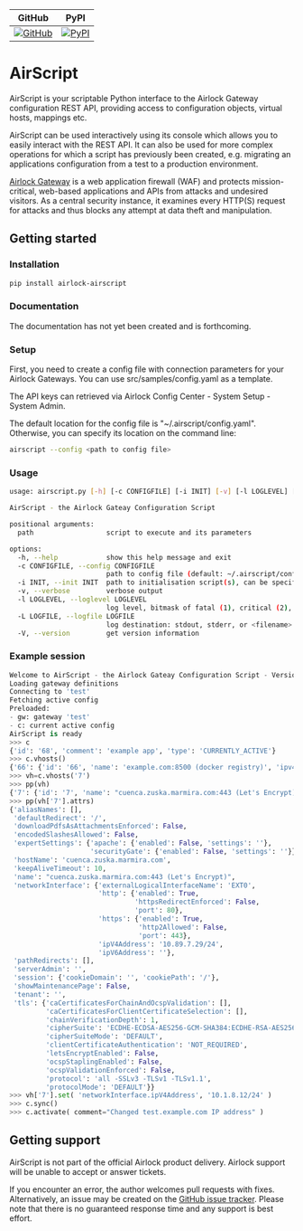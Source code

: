 | GitHub | PyPI |
| ------ | ---- |
| [![GitHub](https://img.shields.io/badge/GitHub-airscript-blue?logo=github)](https://github.com/alalazu/airscript) | [![PyPI](https://img.shields.io/pypi/v/airscript?logo=pypi)](https://pypi.org/project/airscript/) |

# AirScript

AirScript is your scriptable Python interface to the Airlock Gateway
configuration REST API, providing access to configuration objects,
virtual hosts, mappings etc.

AirScript can be used interactively using its console which allows
you to easily interact with the REST API. It can also be used for
more complex operations for which a script has previously been created,
e.g. migrating an applications configuration from a test to a production
environment.

[Airlock Gateway](https://www.airlock.com/en/secure-access-hub/components/gateway) is a web application firewall (WAF) and protects mission-critical,
web-based applications and APIs from attacks and undesired visitors.
As a central security instance, it examines every HTTP(S) request for attacks and
thus blocks any attempt at data theft and manipulation.

## Getting started

### Installation
```bash
pip install airlock-airscript
```

### Documentation

The documentation has not yet been created and is forthcoming.

### Setup
First, you need to create a config file with connection parameters for your Airlock Gateways.
You can use src/samples/config.yaml as a template. 

The API keys can retrieved via Airlock Config Center - System Setup - System Admin.

The default location for the config file is "~/.airscript/config.yaml".
Otherwise, you can specify its location on the command line:
```bash
airscript --config <path to config file>
```

### Usage
```bash
usage: airscript.py [-h] [-c CONFIGFILE] [-i INIT] [-v] [-l LOGLEVEL] [-L LOGFILE] [-V] [path ...]

AirScript - the Airlock Gateay Configuration Script

positional arguments:
  path                  script to execute and its parameters

options:
  -h, --help            show this help message and exit
  -c CONFIGFILE, --config CONFIGFILE
                        path to config file (default: ~/.airscript/config.yaml)
  -i INIT, --init INIT  path to initialisation script(s), can be specified multiple times (default, in order: /etc/airscript/init.air, ~/.airscript.rc
  -v, --verbose         verbose output
  -l LOGLEVEL, --loglevel LOGLEVEL
                        log level, bitmask of fatal (1), critical (2), error (4), warning (8), info (16), verbose (32), trace (64), debug (128) (default: 31)
  -L LOGFILE, --logfile LOGFILE
                        log destination: stdout, stderr, or <filename> (default: None)
  -V, --version         get version information
```

### Example session
```python
Welcome to AirScript - the Airlock Gateay Configuration Script - Version 6
Loading gateway definitions
Connecting to 'test'
Fetching active config
Preloaded:
- gw: gateway 'test'
- c: current active config
AirScript is ready
>>> c
{'id': '68', 'comment': 'example app', 'type': 'CURRENTLY_ACTIVE'}
>>> c.vhosts()
{'66': {'id': '66', 'name': 'example.com:8500 (docker registry)', 'ipv4': '10.1.7.3/24'}, '7': {'id': '7', 'name': "test.example.com:443", 'ipv4': '10.1.7.34/24'}}
>>> vh=c.vhosts('7')
>>> pp(vh)
{'7': {'id': '7', 'name': "cuenca.zuska.marmira.com:443 (Let's Encrypt)", 'ipv4': '10.89.7.29/24'}}
>>> pp(vh['7'].attrs)
{'aliasNames': [],
 'defaultRedirect': '/',
 'downloadPdfsAsAttachmentsEnforced': False,
 'encodedSlashesAllowed': False,
 'expertSettings': {'apache': {'enabled': False, 'settings': ''},
                    'securityGate': {'enabled': False, 'settings': ''}},
 'hostName': 'cuenca.zuska.marmira.com',
 'keepAliveTimeout': 10,
 'name': "cuenca.zuska.marmira.com:443 (Let's Encrypt)",
 'networkInterface': {'externalLogicalInterfaceName': 'EXT0',
                      'http': {'enabled': True,
                               'httpsRedirectEnforced': False,
                               'port': 80},
                      'https': {'enabled': True,
                                'http2Allowed': False,
                                'port': 443},
                      'ipV4Address': '10.89.7.29/24',
                      'ipV6Address': ''},
 'pathRedirects': [],
 'serverAdmin': '',
 'session': {'cookieDomain': '', 'cookiePath': '/'},
 'showMaintenancePage': False,
 'tenant': '',
 'tls': {'caCertificatesForChainAndOcspValidation': [],
         'caCertificatesForClientCertificateSelection': [],
         'chainVerificationDepth': 1,
         'cipherSuite': 'ECDHE-ECDSA-AES256-GCM-SHA384:ECDHE-RSA-AES256-GCM-SHA384:ECDHE-ECDSA-CHACHA20-POLY1305:ECDHE-RSA-CHACHA20-POLY1305:ECDHE-ECDSA-AES128-GCM-SHA256:ECDHE-RSA-AES128-GCM-SHA256:DHE-RSA-AES256-GCM-SHA384:DHE-RSA-CHACHA20-POLY1305:DHE-RSA-AES128-GCM-SHA256',     
         'cipherSuiteMode': 'DEFAULT',
         'clientCertificateAuthentication': 'NOT_REQUIRED',
         'letsEncryptEnabled': False,
         'ocspStaplingEnabled': False,
         'ocspValidationEnforced': False,
         'protocol': 'all -SSLv3 -TLSv1 -TLSv1.1',
         'protocolMode': 'DEFAULT'}}
>>> vh['7'].set( 'networkInterface.ipV4Address', '10.1.8.12/24' )
>>> c.sync()
>>> c.activate( comment="Changed test.example.com IP address" )
```

## Getting support

AirScript is not part of the official Airlock product delivery. Airlock support will be unable
to accept or answer tickets.

If you encounter an error, the author welcomes pull requests with fixes. Alternatively, an issue may be created
on the [GitHub issue tracker](https://github.com/alalazu/airscript/issues).
Please note that there is no guaranteed response time and any support is best effort.
